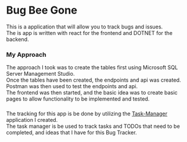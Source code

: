 # Bug Bee Gone

This is a application that will allow you to track bugs and issues.  
The is app is written with react for the frontend and DOTNET for the backend.

### My Approach

The approach I took was to create the tables first using Microsoft SQL Server Management Studio.  
Once the tables have been created, the endpoints and api was created. Postman was then used to test the endpoints and api.  
The frontend was then started, and the basic idea was to create basic pages to allow functionality to be implemented and tested.

###

The tracking for this app is be done by utilizing the [Task-Manager](https://github.com/j-bloom/Task-Manager) application I created.  
The task manager is be used to track tasks and TODOs that need to be completed, and ideas that I have for this Bug Tracker.
